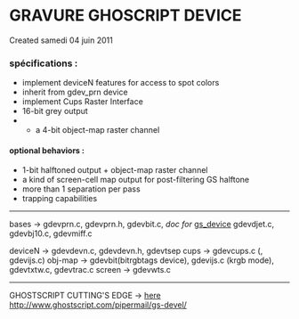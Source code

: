 # GRAVURE GHOSCRIPT DEVICE
Created samedi 04 juin 2011


### spécifications :


* implement deviceN features for access to spot colors
* inherit from gdev_prn device
* implement Cups Raster Interface
* 16-bit grey output
* + a 4-bit object-map raster channel


#### optional behaviors :


* 1-bit halftoned output + object-map raster channel
* a kind of screen-cell map output for post-filtering GS halftone
* more than 1 separation per pass
* trapping capabilities


_____________________________________________________________________________

bases	→  gdevprn.c, gdevprn.h, gdevbit.c, *doc for* [gs_device](http://svn.ghostscript.com/ghostscript/tags/ghostscript-9.02/doc/Drivers.htm)
     gdevdjet.c, gdevbj10.c, gdevmiff.c

deviceN	→  gdevdevn.c, gdevdevn.h, gdevtsep
cups	→  gdevcups.c (, gdevijs.c)
obj-map	→  gdevbit(bitrgbtags device), gdevijs.c (krgb mode), gdevtxtw.c, gdevtrac.c 
screen	→  gdevwts.c

_____________________________________________________________________________

GHOSTSCRIPT CUTTING'S EDGE → [here](http://svn.ghostscript.com/ghostscript/)
<http://www.ghostscript.com/pipermail/gs-devel/>




